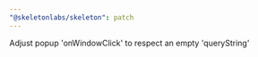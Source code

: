 ```yaml
---
"@skeletonlabs/skeleton": patch
---
```


Adjust popup 'onWindowClick' to respect an empty 'queryString'
